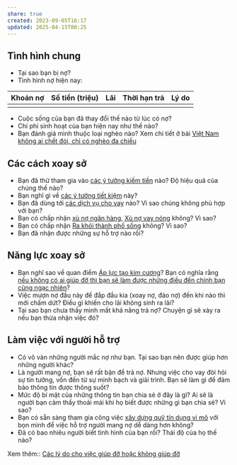 ```yaml
---
share: true
created: 2023-09-05T16:17
updated: 2025-04-15T00:25
---
```

## Tình hình chung
- Tại sao bạn bị nợ? 
- Tình hình nợ hiện nay:

| Khoản nợ | Số tiền (triệu) | Lãi | Thời hạn trả | Lý do |
| -------- | --------------- | --- | ------------ | ----- |
|          |                 |     |              |       |

- Cuộc sống của bạn đã thay đổi thế nào từ lúc có nợ?
- Chi phí sinh hoạt của bạn hiện nay như thế nào?
- Bạn đánh giá mình thuộc loại nghèo nào? Xem chi tiết ở bài [Việt Nam không ai chết đói, chỉ có nghèo đa chiều](../../%E2%9A%A1Hi%E1%BB%83u%20bi%E1%BA%BFt%20s%C3%A2u/Ph%C3%A1t%20tri%E1%BB%83n%20b%E1%BB%81n%20v%E1%BB%AFng/H%E1%BB%97%20tr%E1%BB%A3%20ng%C6%B0%E1%BB%9Di%20y%E1%BA%BFu%20th%E1%BA%BF/Ng%C6%B0%E1%BB%9Di%20ngh%C3%A8o/Vi%E1%BB%87t%20Nam%20kh%C3%B4ng%20ai%20ch%E1%BA%BFt%20%C4%91%C3%B3i,%20ch%E1%BB%89%20c%C3%B3%20ngh%C3%A8o%20%C4%91a%20chi%E1%BB%81u.md)

## Các cách xoay sở
- Bạn đã thử tham gia vào [các ý tưởng kiếm tiền](../../%F0%9F%93%9CT%C3%A0i%20nguy%C3%AAn/%C3%9D%20t%C6%B0%E1%BB%9Fng%20ki%E1%BA%BFm%20ti%E1%BB%81n/3%20%C3%9D%20t%C6%B0%E1%BB%9Fng/index.md) nào? Độ hiệu quả của chúng thế nào?
- Bạn nghĩ gì về [các ý tưởng tiết kiệm](../../%F0%9F%93%9CT%C3%A0i%20nguy%C3%AAn/%C3%9D%20t%C6%B0%E1%BB%9Fng%20ti%E1%BA%BFt%20ki%E1%BB%87m.md) này?
- Bạn đã dùng tới [các dịch vụ cho vay](../../%F0%9F%93%9CT%C3%A0i%20nguy%C3%AAn/Ch%E1%BB%8Dn%20s%E1%BA%A3n%20ph%E1%BA%A9m%20ph%C3%B9%20h%E1%BB%A3p/C%C3%A1c%20d%E1%BB%8Bch%20v%E1%BB%A5%20cho%20vay/index.md) nào? Vì sao chúng không phù hợp với bạn?
- Bạn có chấp nhận [xù nợ ngân hàng](./T%C3%A0i%20li%E1%BB%87u/X%C3%B9%20n%E1%BB%A3%20ng%C3%A2n%20h%C3%A0ng.md), [Xù nợ vay nóng](./T%C3%A0i%20li%E1%BB%87u/X%C3%B9%20n%E1%BB%A3%20vay%20n%C3%B3ng.md) không? Vì sao?
- Bạn có chấp nhận [Ra khỏi thành phố sống](./T%C3%A0i%20li%E1%BB%87u/Ni%E1%BB%81m%20tin/Ra%20kh%E1%BB%8Fi%20th%C3%A0nh%20ph%E1%BB%91%20s%E1%BB%91ng.md) không? Vì sao?
- Bạn đã nhận được những sự hỗ trợ nào rồi?

## Năng lực xoay sở
- Bạn nghĩ sao về quan điểm [Áp lực tạo kim cương](../../%F0%9F%93%9CT%C3%A0i%20nguy%C3%AAn/Ni%E1%BB%81m%20tin,%20di%E1%BB%85n%20ng%C3%B4n/Th%C3%A1ch%20th%E1%BB%A9c,%20%C4%91am%20m%C3%AA/%C3%81p%20l%E1%BB%B1c%20t%E1%BA%A1o%20kim%20c%C6%B0%C6%A1ng.md)? Bạn có nghĩa rằng [nếu không có ai giúp đỡ thì bạn sẽ làm được những điều đến chính bạn cũng ngạc nhiên](../../%F0%9F%93%9CT%C3%A0i%20nguy%C3%AAn/Ni%E1%BB%81m%20tin,%20di%E1%BB%85n%20ng%C3%B4n/Th%C3%A1ch%20th%E1%BB%A9c,%20%C4%91am%20m%C3%AA/Con%20ng%C6%B0%E1%BB%9Di%20th%C6%B0%E1%BB%9Dng%20kh%C3%B4ng%20bi%E1%BA%BFt%20%C4%91%C6%B0%E1%BB%A3c%20n%C4%83ng%20l%E1%BB%B1c%20c%E1%BB%A7a%20m%C3%ACnh.%20Khi%20b%E1%BB%8B%20%C3%A9p%20v%C3%A0o%20%C4%91%C6%B0%E1%BB%9Dng%20c%C3%B9ng%20h%E1%BB%8D%20s%E1%BA%BD%20l%C3%A0m%20%C4%91%C6%B0%E1%BB%A3c%20nh%E1%BB%AFng%20%C4%91i%E1%BB%81u%20%C4%91%E1%BA%BFn%20ch%C3%ADnh%20h%E1%BB%8D%20c%C5%A9ng%20ng%E1%BA%A1c%20nhi%C3%AAn.md)?
- Việc mượn nợ đầu này để đắp đầu kia (xoay nợ, đảo nợ) đến khi nào thì mới chấm dứt? Điều gì khiến cho lãi không sinh ra lãi?
- Tại sao bạn chưa thấy mình mất khả năng trả nợ? Chuyện gì sẽ xảy ra nếu bạn thừa nhận việc đó?

## Làm việc với người hỗ trợ
- Có vô vàn những người mắc nợ như bạn. Tại sao bạn nên được giúp hơn những người khác?
- Là người mang nợ, bạn sẽ rất bận để trả nợ. Nhưng việc cho vay đòi hỏi sự tin tưởng, vốn đến từ sự minh bạch và giải trình. Bạn sẽ làm gì để đảm bảo thông tin được thông suốt?
- Mức độ bí mật của những thông tin bạn chia sẻ ở đây là gì? Ai sẽ là người bạn cảm thấy thoải mái khi họ biết được những gì bạn chia sẻ? Vì sao?
- Bạn có sẵn sàng tham gia công việc [xây dựng quỹ tín dụng vi mô](./C%C3%B4ng%20vi%E1%BB%87c/Huy%20%C4%91%E1%BB%99ng%20ngu%E1%BB%93n%20ti%E1%BB%81n%20nh%C3%A0n%20r%E1%BB%97i.md) với bọn mình để việc hỗ trợ người mang nợ dễ dàng hơn không?
- Đã có bao nhiêu người biết tình hình của bạn rồi? Thái độ của họ thế nào? 

Xem thêm:: [Các lý do cho việc giúp đỡ hoặc không giúp đỡ](./T%C3%A0i%20li%E1%BB%87u/Ni%E1%BB%81m%20tin/C%C3%A1c%20l%C3%BD%20do%20cho%20vi%E1%BB%87c%20gi%C3%BAp%20%C4%91%E1%BB%A1%20ho%E1%BA%B7c%20kh%C3%B4ng%20gi%C3%BAp%20%C4%91%E1%BB%A1.md)